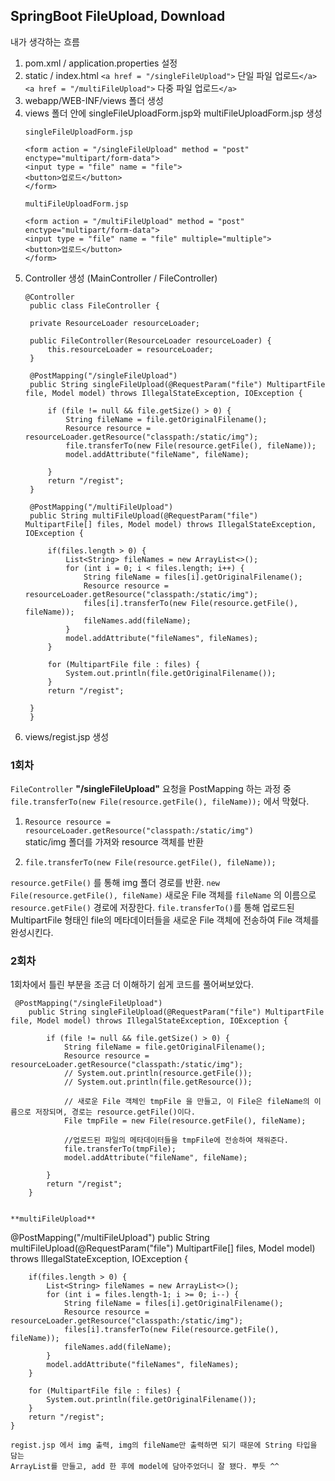 ## SpringBoot FileUpload, Download

내가 생각하는 흐름

1. pom.xml / application.properties  설정
2. static / index.html 
   `<a href = "/singleFileUpload">` 단일 파일 업로드`</a>`
   `<a href = "/multiFileUpload">` 다중 파일 업로드`</a>`
3. webapp/WEB-INF/views 폴더 생성
4. views 폴더 안에 singleFileUploadForm.jsp와 multiFileUploadForm.jsp 생성
    ```
    singleFileUploadForm.jsp

    <form action = "/singleFileUpload" method = "post" enctype="multipart/form-data">
	<input type = "file" name = "file">
	<button>업로드</button>
    </form>

    multiFileUploadForm.jsp

    <form action = "/multiFileUpload" method = "post" enctype="multipart/form-data">
	<input type = "file" name = "file" multiple="multiple">
	<button>업로드</button>
    </form>
    ```
5. Controller 생성 (MainController / FileController)
   ```
   @Controller
    public class FileController {

	private ResourceLoader resourceLoader;

	public FileController(ResourceLoader resourceLoader) {
		this.resourceLoader = resourceLoader;
	}

	@PostMapping("/singleFileUpload")
	public String singleFileUpload(@RequestParam("file") MultipartFile file, Model model) throws IllegalStateException, IOException {

		if (file != null && file.getSize() > 0) {
			String fileName = file.getOriginalFilename();
			Resource resource = resourceLoader.getResource("classpath:/static/img");
			file.transferTo(new File(resource.getFile(), fileName));
			model.addAttribute("fileName", fileName);

		}
		return "/regist";
	}
	
	@PostMapping("/multiFileUpload")
	public String multiFileUpload(@RequestParam("file") MultipartFile[] files, Model model) throws IllegalStateException, IOException {
		
		if(files.length > 0) {
			List<String> fileNames = new ArrayList<>();
			for (int i = 0; i < files.length; i++) {
				String fileName = files[i].getOriginalFilename();
				Resource resource = resourceLoader.getResource("classpath:/static/img");
				files[i].transferTo(new File(resource.getFile(), fileName));
				fileNames.add(fileName);
			}
			model.addAttribute("fileNames", fileNames);
		}
		
		for (MultipartFile file : files) {
			System.out.println(file.getOriginalFilename());
		}
		return "/regist";
		
	}
    }
6. views/regist.jsp 생성

### 1회차

`FileController` 
**"/singleFileUpload"** 요청을 PostMapping 하는 과정 중
`file.transferTo(new File(resource.getFile(), fileName));` 
에서 막혔다.
1. `Resource resource = resourceLoader.getResource("classpath:/static/img")` <br> static/img 폴더를 가져와 resource 객체를 반환
   
2. `file.transferTo(new File(resource.getFile(), fileName));` 

`resource.getFile()` 를 통해 img 폴더 경로를 반환.
`new File(resource.getFile(), fileName)` 
새로운 File 객체를  `fileName` 의 이름으로 `resource.getFile()` 경로에 저장한다.
`file.transferTo()`를 통해 업로드된 MultipartFile 형태인 file의 메타데이터들을 새로운 File 객체에 전송하여 File 객체를 완성시킨다.

### 2회차

1회차에서 틀린 부분을 조금 더 이해하기 쉽게 코드를 풀어써보았다.
```
 @PostMapping("/singleFileUpload")
	public String singleFileUpload(@RequestParam("file") MultipartFile file, Model model) throws IllegalStateException, IOException {

		if (file != null && file.getSize() > 0) {
			String fileName = file.getOriginalFilename();
			Resource resource = resourceLoader.getResource("classpath:/static/img");
		    // System.out.println(resource.getFile());
		    // System.out.println(file.getResource());
						
			// 새로운 File 객체인 tmpFile 을 만들고, 이 File은 fileName의 이름으로 저장되며, 경로는 resource.getFile()이다.
			File tmpFile = new File(resource.getFile(), fileName); 
			
			//업로드된 파일의 메타데이터들을 tmpFile에 전송하여 채워준다.
			file.transferTo(tmpFile);
			model.addAttribute("fileName", fileName);

		}
		return "/regist";
    }
```
```

**multiFileUpload**
```
@PostMapping("/multiFileUpload")
	public String multiFileUpload(@RequestParam("file") MultipartFile[] files, Model model) throws IllegalStateException, IOException {
		
		if(files.length > 0) {
			List<String> fileNames = new ArrayList<>();
			for (int i = files.length-1; i >= 0; i--) {
				String fileName = files[i].getOriginalFilename();
				Resource resource = resourceLoader.getResource("classpath:/static/img");
				files[i].transferTo(new File(resource.getFile(), fileName));
				fileNames.add(fileName);
			}
			model.addAttribute("fileNames", fileNames);
		}
		
		for (MultipartFile file : files) {
			System.out.println(file.getOriginalFilename());
		}
		return "/regist";
	}
```
regist.jsp 에서 img 출력, img의 fileName만 출력하면 되기 때문에 String 타입을 담는
ArrayList를 만들고, add 한 후에 model에 담아주었더니 잘 됐다. 뿌듯 ^^ 